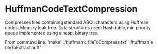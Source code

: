 # HuffmanCodeTextCompression
Compresses files containing standard ASCII characters using Huffman codes. Memory leak free. Data structures used: Hash table, min priority queue implemented using a heap, binary tree.


From command line:
  'make'
  './huffman c fileToCompress.txt'
  './huffman e fileToExtract.huff'
